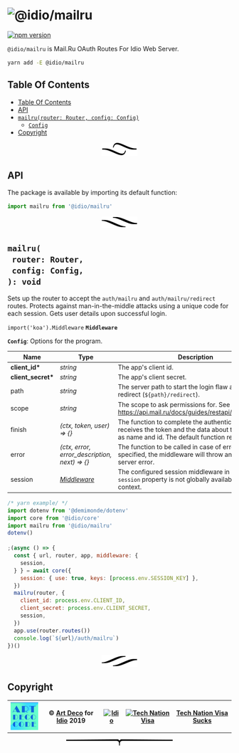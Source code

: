 # <img src="https://raw.github.com/idiocc/mailru/master/docs/mailru.svg?sanitize=true" align="left"> @idio/mailru

[![npm version](https://badge.fury.io/js/%40idio%2Fmailru.svg)](https://npmjs.org/package/@idio/mailru)

`@idio/mailru` is Mail.Ru OAuth Routes For Idio Web Server.

```sh
yarn add -E @idio/mailru
```

## Table Of Contents

- [Table Of Contents](#table-of-contents)
- [API](#api)
- [`mailru(router: Router, config: Config)`](#mailrurouter-routerconfig-config-void)
  * [`Config`](#type-config)
- [Copyright](#copyright)

<p align="center"><a href="#table-of-contents"><img src=".documentary/section-breaks/0.svg?sanitize=true"></a></p>

## API

The package is available by importing its default function:

```js
import mailru from '@idio/mailru'
```

<p align="center"><a href="#table-of-contents"><img src=".documentary/section-breaks/1.svg?sanitize=true"></a></p>

## `mailru(`<br/>&nbsp;&nbsp;`router: Router,`<br/>&nbsp;&nbsp;`config: Config,`<br/>`): void`

Sets up the router to accept the `auth/mailru` and `auth/mailru/redirect` routes. Protects against man-in-the-middle attacks using a unique code for each session. Gets user details upon successful login.

`import('koa').Middleware` __<a name="type-middleware">`Middleware`</a>__

__<a name="type-config">`Config`</a>__: Options for the program.

|        Name        |                       Type                       |                                                                         Description                                                                          |         Default         |
| ------------------ | ------------------------------------------------ | ------------------------------------------------------------------------------------------------------------------------------------------------------------ | ----------------------- |
| __client_id*__     | _string_                                         | The app's client id.                                                                                                                                         | -                       |
| __client_secret*__ | _string_                                         | The app's client secret.                                                                                                                                     | -                       |
| path               | _string_                                         | The server path to start the login flaw and use for redirect (`${path}/redirect`).                                                                           | `/auth/mailru`          |
| scope              | _string_                                         | The scope to ask permissions for. See https://api.mail.ru/docs/guides/restapi/#permissions.                                                                  | -                       |
| finish             | _(ctx, token, user) =&gt; {}_                    | The function to complete the authentication that receives the token and the data about the user, such as name and id. The default function redirects to `/`. | `setSession; redirect;` |
| error              | _(ctx, error, error_description, next) =&gt; {}_ | The function to be called in case of error. If not specified, the middleware will throw an internal server error.                                            | `throw;`                |
| session            | _[Middleware](#type-middleware)_                 | The configured session middleware in case the `session` property is not globally available on the context.                                                   | -                       |

```js
/* yarn example/ */
import dotenv from '@demimonde/dotenv'
import core from '@idio/core'
import mailru from '@idio/mailru'
dotenv()

;(async () => {
  const { url, router, app, middleware: {
    session,
  } } = await core({
    session: { use: true, keys: [process.env.SESSION_KEY] },
  })
  mailru(router, {
    client_id: process.env.CLIENT_ID,
    client_secret: process.env.CLIENT_SECRET,
    session,
  })
  app.use(router.routes())
  console.log(`${url}/auth/mailru`)
})()
```

<p align="center"><a href="#table-of-contents"><img src=".documentary/section-breaks/2.svg?sanitize=true"></a></p>

## Copyright

<table>
  <tr>
    <th>
      <a href="https://artd.eco">
        <img src="https://raw.githubusercontent.com/wrote/wrote/master/images/artdeco.png" alt="Art Deco" />
      </a>
    </th>
    <th>
      © <a href="https://artd.eco">Art Deco</a> for <a href="https://idio.cc">Idio</a>
      2019
    </th><th>
        <a href="https://idio.cc">
          <img src="https://avatars3.githubusercontent.com/u/40834161?s=100" width="100" alt="Idio" />
        </a>
      </th>
    <th>
      <a href="https://www.technation.sucks" title="Tech Nation Visa">
        <img src="https://raw.githubusercontent.com/artdecoweb/www.technation.sucks/master/anim.gif" alt="Tech Nation Visa" />
      </a>
    </th>
    <th>
      <a href="https://www.technation.sucks">Tech Nation Visa Sucks</a>
    </th>
  </tr>
</table>

<p align="center"><a href="#table-of-contents"><img src=".documentary/section-breaks/-1.svg?sanitize=true"></a></p>